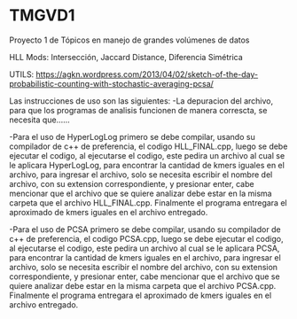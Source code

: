 # TMGVD1
Proyecto 1 de Tópicos en manejo de grandes volúmenes de datos

HLL Mods: Intersección, Jaccard Distance, Diferencia Simétrica

UTILS: https://agkn.wordpress.com/2013/04/02/sketch-of-the-day-probabilistic-counting-with-stochastic-averaging-pcsa/

Las instrucciones de uso son las siguientes:
  -La depuracion del archivo, para que los programas de analisis funcionen de manera correscta, se necesita que......

  -Para el uso de HyperLogLog primero se debe compilar, usando su compilador de c++ de preferencia, el codigo HLL_FINAL.cpp, luego se debe ejecutar el codigo,
   al ejecutarse el codigo, este pedira un archivo al cual se le aplicara HyperLogLog, para encontrar la cantidad de kmers iguales en el archivo, para ingresar
   el archivo, solo se necesita escribir el nombre del archivo, con su extension correspondiente, y presionar enter, cabe mencionar que el archivo que se quiere
   analizar debe estar en la misma carpeta que el archivo HLL_FINAL.cpp. Finalmente el programa entregara el aproximado de kmers iguales en el archivo entregado.
   
  -Para el uso de PCSA primero se debe compilar, usando su compilador de c++ de preferencia, el codigo PCSA.cpp, luego se debe ejecutar el codigo,
   al ejecutarse el codigo, este pedira un archivo al cual se le aplicara PCSA, para encontrar la cantidad de kmers iguales en el archivo, para ingresar
   el archivo, solo se necesita escribir el nombre del archivo, con su extension correspondiente, y presionar enter, cabe mencionar que el archivo que se quiere
   analizar debe estar en la misma carpeta que el archivo PCSA.cpp. Finalmente el programa entregara el aproximado de kmers iguales en el archivo entregado.
